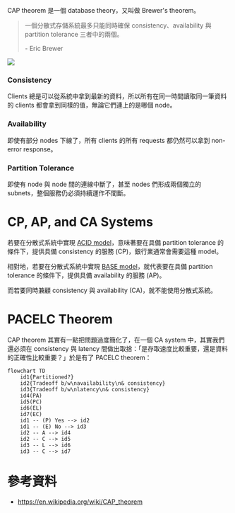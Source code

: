 CAP theorem 是一個 database theory，又叫做 Brewer's theorem。

>一個分散式存儲系統最多只能同時確保 consistency、availability 與 partition tolerance 三者中的兩個。
>
>\- Eric Brewer

![](<https://raw.githubusercontent.com/Jamison-Chen/KM-software/master/img/cap-theorem-2.png>)

### Consistency

Clients 總是可以從系統中拿到最新的資料，所以所有在同一時間讀取同一筆資料的 clients 都會拿到同樣的值，無論它們連上的是哪個 node。

### Availability

即使有部分 nodes 下線了，所有 clients 的所有 requests 都仍然可以拿到 non-error response。

### Partition Tolerance

即使有 node 與 node 間的連線中斷了，甚至 nodes 們形成兩個獨立的 subnets，整個服務仍必須持續運作不間斷。

# CP, AP, and CA Systems

若要在分散式系統中實現 [ACID model](</Database/ACID vs. BASE.md#ACID>)，意味著要在具備 partition tolerance 的條件下，提供具備 consistency 的服務 (CP)，銀行業通常會需要這種 model。

相對地，若要在分散式系統中實現 [BASE model](</Database/ACID vs. BASE.md#BASE>)，就代表要在具備 partition tolerance 的條件下，提供具備 availability 的服務 (AP)。

而若要同時兼顧 consistency 與 availability (CA)，就不能使用分散式系統。

# PACELC Theorem

CAP theorem 其實有一點把問題過度簡化了，在一個 CA system 中，其實我們還必須在 consistency 與 latency 間做出取捨：「是存取速度比較重要，還是資料的正確性比較重要？」於是有了 PACELC theorem：

```mermaid
flowchart TD
    id1{Partitioned?}
    id2{Tradeoff b/w\navailability\n& consistency}
    id3{Tradeoff b/w\nlatency\n& consistency}
    id4(PA)
    id5(PC)
    id6(EL)
    id7(EC)
    id1 -- (P) Yes --> id2
    id1 -- (E) No --> id3
    id2 -- A --> id4
    id2 -- C --> id5
    id3 -- L --> id6
    id3 -- C --> id7
```

# 參考資料

- <https://en.wikipedia.org/wiki/CAP_theorem>

